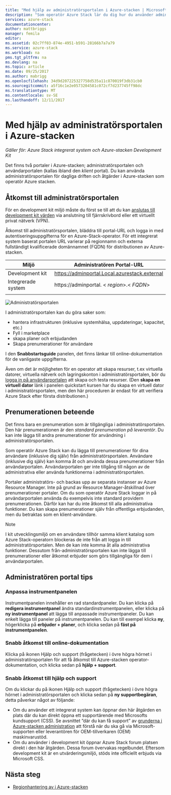 ```yaml
---
title: "Med hjälp av administratörsportalen i Azure-stacken | Microsoft Docs"
description: "Som operatör Azure Stack lär du dig hur du använder administratörsportalen."
services: azure-stack
documentationcenter: 
author: mattbriggs
manager: femila
editor: 
ms.assetid: 02c7ff03-874e-4951-b591-28166b7a7a79
ms.service: azure-stack
ms.workload: na
pms.tgt_pltfrm: na
ms.devlang: na
ms.topic: article
ms.date: 09/25/2017
ms.author: mabrigg
ms.openlocfilehash: 34d9d207225327758d535a11c870019f3db31cb0
ms.sourcegitcommit: a5f16c1e2e0573204581c072cf7d237745ff98dc
ms.translationtype: MT
ms.contentlocale: sv-SE
ms.lasthandoff: 12/11/2017
---
```

# <a name="using-the-administrator-portal-in-azure-stack"></a>Med hjälp av administratörsportalen i Azure-stacken

*Gäller för: Azure Stack integrerat system och Azure-stacken Development Kit*

Det finns två portaler i Azure-stacken; administratörsportalen och användarportalen (kallas ibland den *klient* portal). Du kan använda administratörsportalen för dagliga driften och åtgärder i Azure-stacken som operatör Azure stacken. 

## <a name="access-the-administrator-portal"></a>Åtkomst till administratörsportalen

För en development kit miljö måste du först se till att du kan [anslutas till development kit värden](azure-stack-connect-azure-stack.md) via anslutning till fjärrskrivbord eller ett virtuellt privat nätverk (VPN).

Åtkomst till administratörsportalen, bläddra till portal-URL och logga in med autentiseringsuppgifterna för en Azure-Stack-operator. För ett integrerat system baserat portalen URL varierar på regionnamn och externa fullständigt kvalificerade domännamnet (FQDN) för distributionen av Azure-stacken.

| Miljö | Administratören Portal-URL |   
| -- | -- | 
| Development kit| https://adminportal.Local.azurestack.external  |
| Integrerade system | https://adminportal. &lt; *region*&gt;.&lt; *FQDN*&gt; | 
| | |

 ![Administratörsportalen](media/azure-stack-manage-portals/image1.png)

I administratörsportalen kan du göra saker som:

* hantera infrastrukturen (inklusive systemhälsa, uppdateringar, kapacitet, etc.)
* Fyll i marketplace
* skapa planer och erbjudanden
* Skapa prenumerationer för användare

I den **Snabbstartsguide** panelen, det finns länkar till online-dokumentation för de vanligaste uppgifterna.
 
Även om det är möjligheten för en operator att skapa resurser, t.ex virtuella datorer, virtuella nätverk och lagringskonton i administratörsportalen, bör du [logga in på användarportalen](user/azure-stack-use-portal.md) att skapa och testa resurser. (Den **skapa en virtuell dator** länk i panelen quickstart kursen har du skapa en virtuell dator i administratörsportalen, men den här proceduren är endast för att verifiera Azure Stack efter första distributionen.)

## <a name="subscription-behavior"></a>Prenumerationen beteende
 
Det finns bara en prenumeration som är tillgängliga i administratörsportalen. Den här prenumerationen är den *standard prenumeration på leverantör*. Du kan inte lägga till andra prenumerationer för användning i administratörsportalen.

Som operatör Azure Stack kan du lägga till prenumerationer för dina användare (inklusive dig själv) från administratörsportalen. Användare (inklusive dig själv) kan komma åt och använda dessa prenumerationer från användarportalen. Användarportalen ger inte tillgång till någon av de administrativa eller använda funktionerna i administratörsportalen.

Portaler administratörs- och backas upp av separata instanser av Azure Resource Manager. Inte på grund av Resource Manager-åtskillnad över prenumerationer portaler. Om du som operatör Azure Stack loggar in på användarportalen använda du exempelvis inte standard providern prenumerationen. Därför kan har du inte åtkomst till alla administrativa funktioner. Du kan skapa prenumerationer själv från offentliga erbjudanden, men du betraktas som en klient-användare.

  >[!NOTE]
  I kit utvecklingsmiljö om en användare tillhör samma klient katalog som Azure Stack-operatorn blockeras de inte från att logga in till administratörsportalen. Men de kan inte komma åt alla administrativa funktioner. Dessutom från-administratörsportalen kan inte lägga till prenumerationer eller åtkomst erbjuder som görs tillgängliga för dem i användarportalen.

## <a name="administrator-portal-tips"></a>Administratören portal tips

### <a name="customize-the-dashboard"></a>Anpassa instrumentpanelen

Instrumentpanelen innehåller en rad standardpaneler. Du kan klicka på **redigera instrumentpanel** ändra standardinstrumentpanelen, eller klicka på **ny instrumentpanel** att lägga till anpassade instrumentpaneler. Du kan enkelt lägga till paneler på instrumentpanelen. Du kan till exempel klicka **ny**, högerklicka på **erbjuder + planer**, och klicka sedan på **fäst på instrumentpanelen**.

### <a name="quick-access-to-online-documentation"></a>Snabb åtkomst till online-dokumentation

Klicka på ikonen Hjälp och support (frågetecken) i övre högra hörnet i administratörsportalen för att få åtkomst till Azure-stacken operator-dokumentation, och klicka sedan på **hjälp + support**.

### <a name="quick-access-to-help-and-support"></a>Snabb åtkomst till hjälp och support

Om du klickar du på ikonen Hjälp och support (frågetecken) i övre högra hörnet i administratörsportalen och klicka sedan på **ny supportbegäran**, detta påverkar något av följande:

- Om du använder ett integrerat system kan öppnar den här åtgärden en plats där du kan direkt öppna ett supportärende med Microsofts kundsupport (CSS). Se avsnittet ”där du kan få support” av [grunderna i Azure-stacken administration](azure-stack-manage-basics.md) att förstå när du ska gå via Microsoft-supporten eller leverantören för OEM-tillverkaren (OEM) maskinvarustöd.
- Om du använder i development kit öppnar Azure Stack forum platsen direkt i den här åtgärden. Dessa forum övervakas regelbundet. Eftersom development kit är en utvärderingsmiljö, stöds inte officiellt erbjuds via Microsoft CSS.

## <a name="next-steps"></a>Nästa steg

- [Regionhantering av i Azure-stacken](azure-stack-region-management.md)
